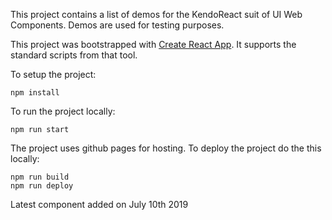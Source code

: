 This project contains a list of demos for the KendoReact suit of UI Web Components. Demos are used for testing purposes.

This project was bootstrapped with [Create React App](https://github.com/facebook/create-react-app). It supports the standard scripts from that tool.

To setup the project:
```
npm install
```

To run the project locally:
```
npm run start
```

The project uses github pages for hosting. To deploy the project do the this locally:
```
npm run build
npm run deploy
```

Latest component added on July 10th 2019

